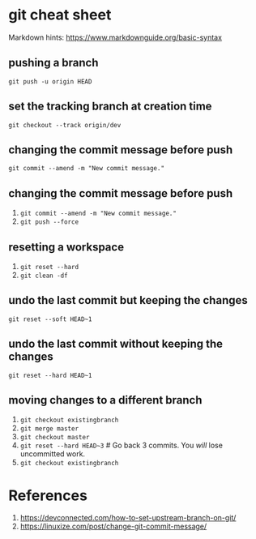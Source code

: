 # git cheat sheet

Markdown hints: https://www.markdownguide.org/basic-syntax

## pushing a branch
`git push -u origin HEAD`

## set the tracking branch at creation time
`git checkout --track origin/dev`

## changing the commit message before push
`git commit --amend -m "New commit message."`

## changing the commit message before push
1. `git commit --amend -m "New commit message."`
2. `git push --force`

## resetting a workspace
1. `git reset --hard`
2. `git clean -df`

## undo the last commit but keeping the changes
`git reset --soft HEAD~1`

## undo the last commit without keeping the changes
`git reset --hard HEAD~1`

## moving changes to a different branch
1. `git checkout existingbranch`
2. `git merge master`
3. `git checkout master`
4. `git reset --hard HEAD~3` # Go back 3 commits. You *will* lose uncommitted work.
5. `git checkout existingbranch`

# References
1. https://devconnected.com/how-to-set-upstream-branch-on-git/
2. https://linuxize.com/post/change-git-commit-message/
